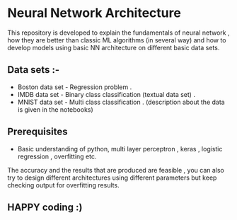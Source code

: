 # Neural Network Architecture
This repository is developed to explain the fundamentals of neural network , how they are better than classic ML algorithms (in several way) and how to develop models using basic NN architecture on different basic data sets.

## Data sets :-
* Boston data set - Regression problem .
* IMDB data set - Binary class classification (textual data set) .
* MNIST data set - Multi class classification .
(description about the data is given in the notebooks)

## Prerequisites
* Basic understanding of python, multi layer perceptron , keras , logistic regression , overfitting etc.

The accuracy and the results that are produced are feasible , you can also try to design different architectures using different parameters but keep checking output for overfitting results.

## HAPPY coding :)

